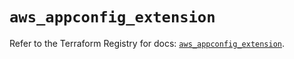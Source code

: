 # `aws_appconfig_extension`

Refer to the Terraform Registry for docs: [`aws_appconfig_extension`](https://registry.terraform.io/providers/hashicorp/aws/5.96.0/docs/resources/appconfig_extension).
